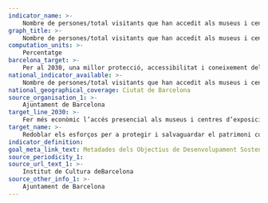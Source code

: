 ```yaml
---
indicator_name: >-
    Nombre de persones/total visitants que han accedit als museus i centres d’exposicions públics amb entrada reduïda o de manera gratuïta
graph_title: >-
    Nombre de persones/total visitants que han accedit als museus i centres d’exposicions públics amb entrada reduïda o de manera gratuïta
computation_units: >-
    Percentatge
barcelona_target: >-
    Per al 2030, una millor protecció, accessibilitat i coneixement dels elements patrimonials singulars i d’identitat de Barcelona i dels seus barris
national_indicator_available: >-
    Nombre de persones/total visitants que han accedit als museus i centres d’exposicions públics amb entrada reduïda o de manera gratuïta
national_geographical_coverage: Ciutat de Barcelona 
source_organisation_1: >-
    Ajuntament de Barcelona
target_line_2030: >-
    Fer més econòmic l’accés presencial als museus i centres d’exposicions. Valor fita 2030: Pendent de determinar
target_name: >-
    Redoblar els esforços per a protegir i salvaguardar el patrimoni cultural i natural del món
indicator_definition:
goal_meta_link_text: Metadades dels Objectius de Desenvolupament Sostenible de les Nacions Unides (pdf 894kB)
source_periodicity_1:
source_url_text_1: >-
    Institut de Cultura deBarcelona
source_other_info_1: >-
    Ajuntament de Barcelona
---
```


